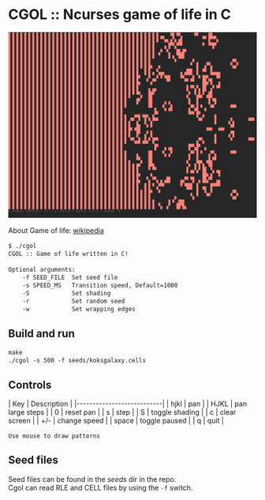 # CGOL :: Ncurses game of life in C

![screenshot.png](screenshot.png)

About Game of life: [wikipedia](https://en.wikipedia.org/wiki/Conway%27s_Game_of_Life)

    $ ./cgol 
    CGOL :: Game of life written in C!

    Optional arguments:
        -f SEED_FILE  Set seed file
        -s SPEED_MS   Transition speed, Default=1000
        -S            Set shading
        -r            Set random seed
        -w            Set wrapping edges

## Build and run
    make
    ./cgol -s 500 -f seeds/koksgalaxy.cells

## Controls

|   Key   |   Description   |
|---------------------------|
| hjkl    | pan             |
| HJKL    | pan large steps |
| 0       | reset pan       |
| s       | step            |
| S       | toggle shading  |
| c       | clear screen    |
| +/-     | change speed    |
| space   | toggle paused   |
| q       | quit            |

    Use mouse to draw patterns


## Seed files
Seed files can be found in the *seeds* dir in the repo.  
Cgol can read RLE and CELL files by using the `-f` switch.  
